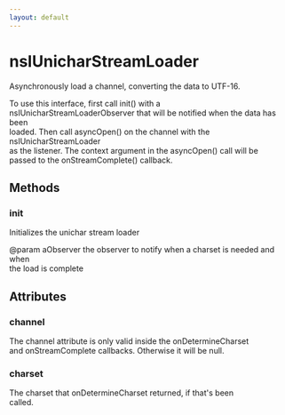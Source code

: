 ```yaml
---
layout: default
---
```


# nsIUnicharStreamLoader #
  
Asynchronously load a channel, converting the data to UTF-16.  
  
To use this interface, first call init() with a  
nsIUnicharStreamLoaderObserver that will be notified when the data has been  
loaded. Then call asyncOpen() on the channel with the nsIUnicharStreamLoader  
as the listener. The context argument in the asyncOpen() call will be  
passed to the onStreamComplete() callback.  
  

## Methods ##

### init ###
  
Initializes the unichar stream loader  
  
@param aObserver the observer to notify when a charset is needed and when  
                 the load is complete  
  

## Attributes ##

### channel ###
  
The channel attribute is only valid inside the onDetermineCharset  
and onStreamComplete callbacks.  Otherwise it will be null.  
  

### charset ###
  
The charset that onDetermineCharset returned, if that's been  
called.  
  
